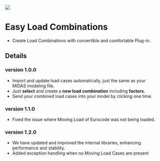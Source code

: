 ![](https://hubs.ly/Q02hxv9c0)

# Easy Load Combinations

- Create Load Combinations with convertible and comfortable Plug-in.

## Details

### version 1.0.0

- Import and update load cases automatically, just the same as your MIDAS modeling file.
- Just **select** and create a **new load combination** including **factors**.
- Send your combined load cases into your model by clicking one time.

### version 1.1.0

- Fixed the issue where Moving Load of Eurocode was not being loaded.

### version 1.2.0

- We have updated and improved the internal libraries, enhancing performance and stability.
- Added exception handling when no Moving Load Cases are present
